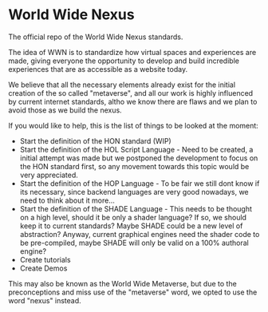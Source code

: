 # World Wide Nexus
The official repo of the World Wide Nexus standards.

The idea of WWN is to standardize how virtual spaces and experiences are made, giving everyone the opportunity to develop and build incredible experiences that are as accessible as a website today.

We believe that all the necessary elements already exist for the initial creation of the so called "metaverse", and all our work is highly influenced by current internet standards, altho we know there are flaws and we plan to avoid those as we build the nexus.

If you would like to help, this is the list of things to be looked at the moment:
- Start the definition of the HON standard (WIP)
- Start the definition of the HOL Script Language - Need to be created, a initial attempt was made but we postponed the development to focus on the HON standard first, so any movement towards this topic would be very appreciated.
- Start the definition of the HOP Language - To be fair we still dont know if its necessary, since backend languages are very good nowadays, we need to think about it more...
- Start the definition of the SHADE Language - This needs to be thought on a high level, should it be only a shader language? If so, we should keep it to current standards? Maybe SHADE could be a new level of abstraction? Anyway, current graphical engines need the shader code to be pre-compiled, maybe SHADE will only be valid on a 100% authoral engine?
- Create tutorials
- Create Demos

This may also be known as the World Wide Metaverse, but due to the preconceptions and miss use of the "metaverse" word, we opted to use the word "nexus" instead.

